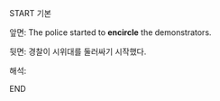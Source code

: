 START
기본

앞면:
The police started to **encircle** the demonstrators.


뒷면:
경찰이 시위대를 둘러싸기 시작했다.


해석:


<!--ID: 1733713308938-->
END